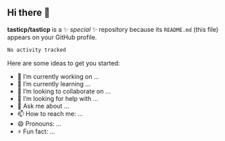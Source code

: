 ## Hi there 👋


**tasticp/tasticp** is a ✨ _special_ ✨ repository because its `README.md` (this file) appears on your GitHub profile.

<!--START_SECTION:waka-->

```txt
No activity tracked
```

<!--END_SECTION:waka-->


Here are some ideas to get you started:

- 🔭 I’m currently working on ...
- 🌱 I’m currently learning ...
- 👯 I’m looking to collaborate on ...
- 🤔 I’m looking for help with ...
- 💬 Ask me about ...
- 📫 How to reach me: ...
- 😄 Pronouns: ...
- ⚡ Fun fact: ...


<!--https://github.com/marketplace/actions/waka-readme-->
